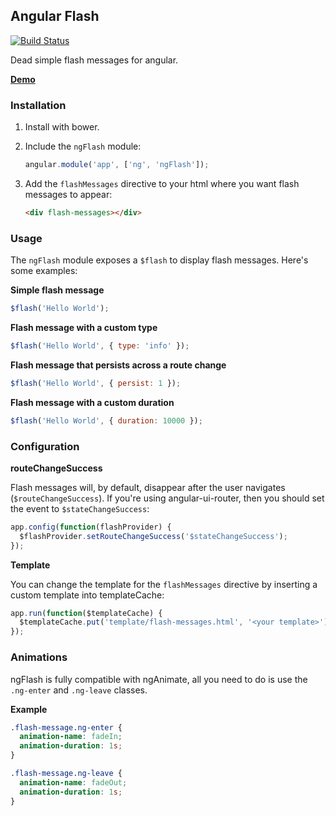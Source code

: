 ## Angular Flash

[![Build Status](https://travis-ci.org/remind101/angular-flash.png?branch=master)](https://travis-ci.org/remind101/angular-flash)

Dead simple flash messages for angular.

**[Demo](http://remind101.github.com/angular-flash)**

### Installation

1. Install with bower.
2. Include the `ngFlash` module:

   ```javascript
   angular.module('app', ['ng', 'ngFlash']);
   ```
3. Add the `flashMessages` directive to your html where you want flash messages
   to appear:

   ```html
   <div flash-messages></div>
   ```

### Usage

The `ngFlash` module exposes a `$flash` to display flash messages. Here's some
examples:

**Simple flash message**

```javascript
$flash('Hello World');
```

**Flash message with a custom type**

```javascript
$flash('Hello World', { type: 'info' });
```

**Flash message that persists across a route change**

```javascript
$flash('Hello World', { persist: 1 });
```

**Flash message with a custom duration**

```javascript
$flash('Hello World', { duration: 10000 });
```

### Configuration

**routeChangeSuccess**

Flash messages will, by default, disappear after the user navigates
(`$routeChangeSuccess`). If you're using angular-ui-router, then you should set
the event to `$stateChangeSuccess`:

```javascript
app.config(function(flashProvider) {
  $flashProvider.setRouteChangeSuccess('$stateChangeSuccess');
});
```

**Template**

You can change the template for the `flashMessages` directive by inserting a
custom template into templateCache:

```javascript
app.run(function($templateCache) {
  $templateCache.put('template/flash-messages.html', '<your template>');
});
```

### Animations

ngFlash is fully compatible with ngAnimate, all you need to do is use the
`.ng-enter` and `.ng-leave` classes.

**Example**

```css
.flash-message.ng-enter {
  animation-name: fadeIn;
  animation-duration: 1s;
}

.flash-message.ng-leave {
  animation-name: fadeOut;
  animation-duration: 1s;
}
```
